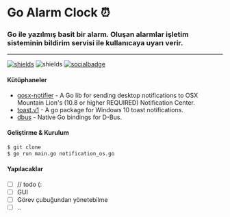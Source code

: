 # Go Alarm Clock ⏰

### Go ile yazılmış basit bir alarm. Oluşan alarmlar işletim sisteminin bildirim servisi ile kullanıcaya uyarı verir.

---
[![shields](https://img.shields.io/badge/made%20with-go-blue?logo=go&style=for-the-badge&logoColor=white)](https://golang.org) ![shields](https://img.shields.io/badge/License-GPL-green.svg?logo=read-the-docs&style=for-the-badge&logoColor=white)
[![socialbadge](https://img.shields.io/twitter/follow/yakutozcan.svg?style=social)](https://twitter.com/yakutozcan)
#### Kütüphaneler
* [gosx-notifier](github.com/deckarep/gosx-notifier) - A Go lib for sending desktop notifications to OSX Mountain Lion's (10.8 or higher REQUIRED) Notification Center.
* [toast.v1](gopkg.in/toast.v1) - A go package for Windows 10 toast notifications.
* [dbus](github.com/godbus/dbus) - Native Go bindings for D-Bus.

#### Geliştirme & Kurulum
``` sh
$ git clone
$ go run main.go notification_os.go
```

#### Yapılacaklar
- [ ] // todo (:
- [ ] GUI
- [ ] Görev çubuğundan yönetebilme
- [ ] ..
